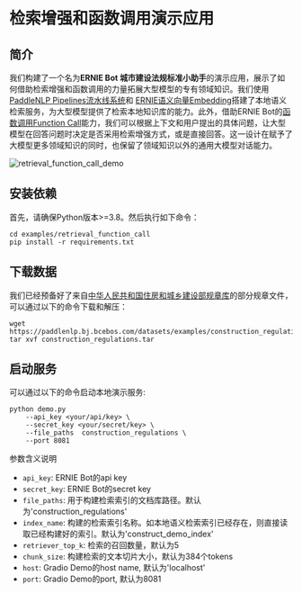 # 检索增强和函数调用演示应用

## 简介

我们构建了一个名为**ERNIE Bot 城市建设法规标准小助手**的演示应用，展示了如何借助检索增强和函数调用的力量拓展大型模型的专有领域知识。我们使用[PaddleNLP Pipelines流水线系统](https://github.com/PaddlePaddle/PaddleNLP/tree/develop/pipelines)和 [ERNIE语义向量Embedding](https://cloud.baidu.com/doc/WENXINWORKSHOP/s/alj562vvu)搭建了本地语义检索服务，为大型模型提供了检索本地知识库的能力。此外，借助ERNIE Bot的[函数调用Function Call](https://github.com/PaddlePaddle/ERNIE-SDK#%E5%87%BD%E6%95%B0%E8%B0%83%E7%94%A8function-calling)能力，我们可以根据上下文和用户提出的具体问题，让大型模型在回答问题时决定是否采用检索增强方式，或是直接回答。这一设计在赋予了大模型更多领域知识的同时，也保留了领域知识以外的通用大模型对话能力。

![retrieval_function_call_demo](https://github.com/PaddlePaddle/ERNIE-SDK/assets/11987277/ad7edf01-620a-427d-81f1-368501b764ad)

## 安装依赖

首先，请确保Python版本>=3.8。然后执行如下命令：

```shell
cd examples/retrieval_function_call
pip install -r requirements.txt
```

## 下载数据

我们已经预备好了来自[中华人民共和国住房和城乡建设部规章库](https://www.mohurd.gov.cn/dynamic/rule/library)的部分规章文件，可以通过以下的命令下载和解压：

```shell
wget https://paddlenlp.bj.bcebos.com/datasets/examples/construction_regulations.tar
tar xvf construction_regulations.tar
```

## 启动服务

可以通过以下的命令启动本地演示服务:

```shell
python demo.py
    --api_key <your/api/key> \
    --secret_key <your/secret/key> \
    --file_paths  construction_regulations \
    --port 8081
```

参数含义说明
- `api_key`: ERNIE Bot的api key
- `secret_key`: ERNIE Bot的secret key
- `file_paths`: 用于构建检索索引的文档库路径。默认为'construction_regulations'
- `index_name`: 构建的检索索引名称。如本地语义检索索引已经存在，则直接读取已经构建好的索引。默认为'construct_demo_index'
- `retriever_top_k`: 检索的召回数量，默认为5
- `chunk_size`: 构建检索的文本切片大小，默认为384个tokens
- `host`: Gradio Demo的host name, 默认为'localhost'
- `port`: Gradio Demo的port, 默认为8081
